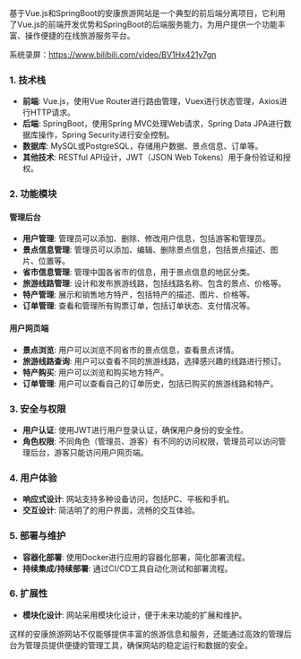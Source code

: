 ﻿基于Vue.js和SpringBoot的安康旅游网站是一个典型的前后端分离项目，它利用了Vue.js的前端开发优势和SpringBoot的后端服务能力，为用户提供一个功能丰富、操作便捷的在线旅游服务平台。

系统录屏：https://www.bilibili.com/video/BV1Hx421y7gn

### 1. 技术栈

- **前端**: Vue.js，使用Vue Router进行路由管理，Vuex进行状态管理，Axios进行HTTP请求。
- **后端**: SpringBoot，使用Spring MVC处理Web请求，Spring Data JPA进行数据库操作，Spring Security进行安全控制。
- **数据库**: MySQL或PostgreSQL，存储用户数据、景点信息、订单等。
- **其他技术**: RESTful API设计，JWT（JSON Web Tokens）用于身份验证和授权。

### 2. 功能模块

#### 管理后台

- **用户管理**: 管理员可以添加、删除、修改用户信息，包括游客和管理员。
- **景点信息管理**: 管理员可以添加、编辑、删除景点信息，包括景点描述、图片、位置等。
- **省市信息管理**: 管理中国各省市的信息，用于景点信息的地区分类。
- **旅游线路管理**: 设计和发布旅游线路，包括线路名称、包含的景点、价格等。
- **特产管理**: 展示和销售地方特产，包括特产的描述、图片、价格等。
- **订单管理**: 查看和管理所有购票订单，包括订单状态、支付情况等。

#### 用户网页端

- **景点浏览**: 用户可以浏览不同省市的景点信息，查看景点详情。
- **旅游线路查询**: 用户可以查看不同的旅游线路，选择感兴趣的线路进行预订。
- **特产购买**: 用户可以浏览和购买地方特产。
- **订单管理**: 用户可以查看自己的订单历史，包括已购买的旅游线路和特产。

### 3. 安全与权限

- **用户认证**: 使用JWT进行用户登录认证，确保用户身份的安全性。
- **角色权限**: 不同角色（管理员、游客）有不同的访问权限，管理员可以访问管理后台，游客只能访问用户网页端。

### 4. 用户体验

- **响应式设计**: 网站支持多种设备访问，包括PC、平板和手机。
- **交互设计**: 简洁明了的用户界面，流畅的交互体验。

### 5. 部署与维护

- **容器化部署**: 使用Docker进行应用的容器化部署，简化部署流程。
- **持续集成/持续部署**: 通过CI/CD工具自动化测试和部署流程。

### 6. 扩展性

- **模块化设计**: 网站采用模块化设计，便于未来功能的扩展和维护。

这样的安康旅游网站不仅能够提供丰富的旅游信息和服务，还能通过高效的管理后台为管理员提供便捷的管理工具，确保网站的稳定运行和数据的安全。